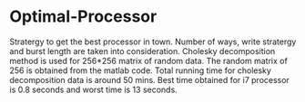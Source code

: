 # Optimal-Processor
Stratergy to get the best processor in town.
Number of ways, write stratergy and burst length are taken into consideration.
Cholesky decomposition method is used for 256*256 matrix of random data.
The random matrix of 256 is obtained from the matlab code.
Total running time for cholesky decomposition data is around 50 mins.
Best time obtained for i7 processor is 0.8 seconds and worst time is 13 seconds.
